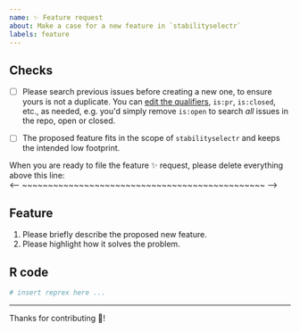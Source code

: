 ```yaml
---
name: ✨ Feature request
about: Make a case for a new feature in `stabilityselectr`
labels: feature
---
```


## Checks
- [ ] Please search previous issues before creating a new one,
  to ensure yours is not a duplicate. You can
  [edit the qualifiers](https://help.github.com/articles/searching-issues-and-pull-requests/),
  `is:pr`, `is:closed`, etc., as needed, e.g. you'd simply remove `is:open` to
  search _all_ issues in the repo, open or closed.

- [ ] The proposed feature fits in the scope of `stabilityselectr`
  and keeps the intended low footprint.


When you are ready to file the feature :sparkles: request,
please delete everything above this line:\
<-- ~~~~~~~~~~~~~~~~~~~~~~~~~~~~~~~~~~~~~~~~~~~~~~~ -->


## Feature
1. Please briefly describe the proposed new feature.
1. Please highlight how it solves the problem.


## R code
```r
# insert reprex here ...
```

---

Thanks for contributing :partying_face:!
